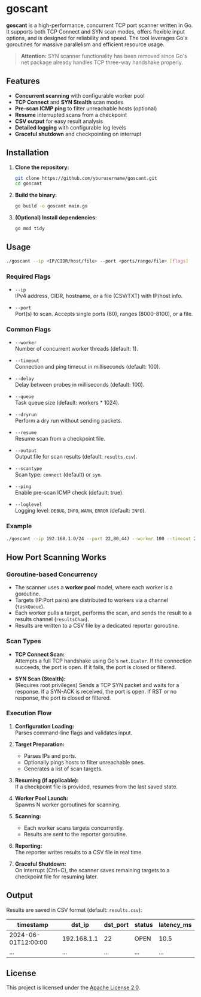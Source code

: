 # goscant

**goscant** is a high-performance, concurrent TCP port scanner written in Go. It supports both TCP Connect and SYN scan modes, offers flexible input options, and is designed for reliability and speed. The tool leverages Go's goroutines for massive parallelism and efficient resource usage.

> **Attention:** SYN scanner functionality has been removed since Go's net package already handles TCP three-way handshake properly.

## Features

- **Concurrent scanning** with configurable worker pool
- **TCP Connect** and **SYN Stealth** scan modes
- **Pre-scan ICMP ping** to filter unreachable hosts (optional)
- **Resume** interrupted scans from a checkpoint
- **CSV output** for easy result analysis
- **Detailed logging** with configurable log levels
- **Graceful shutdown** and checkpointing on interrupt

## Installation

1. **Clone the repository:**

   ```bash
   git clone https://github.com/yourusername/goscant.git
   cd goscant
   ```

2. **Build the binary:**

   ```bash
   go build -o goscant main.go
   ```

3. **(Optional) Install dependencies:**

   ```bash
   go mod tidy
   ```

## Usage

```bash
./goscant --ip <IP/CIDR/host/file> --port <ports/range/file> [flags]
```

### Required Flags

- `--ip`  
  IPv4 address, CIDR, hostname, or a file (CSV/TXT) with IP/host info.

- `--port`  
  Port(s) to scan. Accepts single ports (80), ranges (8000-8100), or a file.

### Common Flags

- `--worker`  
  Number of concurrent worker threads (default: 1).

- `--timeout`  
  Connection and ping timeout in milliseconds (default: 100).

- `--delay`  
  Delay between probes in milliseconds (default: 100).

- `--queue`  
  Task queue size (default: workers * 1024).

- `--dryrun`  
  Perform a dry run without sending packets.

- `--resume`  
  Resume scan from a checkpoint file.

- `--output`  
  Output file for scan results (default: `results.csv`).

- `--scantype`  
  Scan type: `connect` (default) or `syn`.

- `--ping`  
  Enable pre-scan ICMP check (default: true).

- `--loglevel`  
  Logging level: `DEBUG`, `INFO`, `WARN`, `ERROR` (default: `INFO`).

### Example

```bash
./goscant --ip 192.168.1.0/24 --port 22,80,443 --worker 100 --timeout 200 --scantype connect --output scan.csv
```

## How Port Scanning Works

### Goroutine-based Concurrency

- The scanner uses a **worker pool** model, where each worker is a goroutine.
- Targets (IP:Port pairs) are distributed to workers via a channel (`taskQueue`).
- Each worker pulls a target, performs the scan, and sends the result to a results channel (`resultsChan`).
- Results are written to a CSV file by a dedicated reporter goroutine.

### Scan Types

- **TCP Connect Scan:**  
  Attempts a full TCP handshake using Go's `net.Dialer`. If the connection succeeds, the port is open. If it fails, the port is closed or filtered.

- **SYN Scan (Stealth):**  
  (Requires root privileges) Sends a TCP SYN packet and waits for a response. If a SYN-ACK is received, the port is open. If RST or no response, the port is closed or filtered.

### Execution Flow

1. **Configuration Loading:**  
   Parses command-line flags and validates input.

2. **Target Preparation:**  
   - Parses IPs and ports.
   - Optionally pings hosts to filter unreachable ones.
   - Generates a list of scan targets.

3. **Resuming (if applicable):**  
   If a checkpoint file is provided, resumes from the last saved state.

4. **Worker Pool Launch:**  
   Spawns N worker goroutines for scanning.

5. **Scanning:**  
   - Each worker scans targets concurrently.
   - Results are sent to the reporter goroutine.

6. **Reporting:**  
   The reporter writes results to a CSV file in real time.

7. **Graceful Shutdown:**  
   On interrupt (Ctrl+C), the scanner saves remaining targets to a checkpoint file for resuming later.

## Output

Results are saved in CSV format (default: `results.csv`):

| timestamp           | dst_ip      | dst_port | status   | latency_ms |
|---------------------|-------------|----------|----------|------------|
| 2024-06-01T12:00:00 | 192.168.1.1 | 22       | OPEN     | 10.5       |
| ...                 | ...         | ...      | ...      | ...        |

## License

This project is licensed under the [Apache License 2.0](http://www.apache.org/licenses/LICENSE-2.0).
